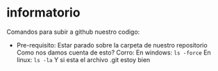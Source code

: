 # informatorio

Comandos para subir a github nuestro codigo:
- Pre-requisito: Estar parado sobre la carpeta de nuestro repositorio
Como nos damos cuenta de esto? Corro: 
En windows: `ls -force`
En linux: `ls -la`
Y si esta el archivo .git estoy bien

